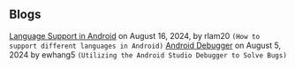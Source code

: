 ## Blogs

[Language Support in Android](20240816-language.md) on August 16, 2024, by rlam20 `(How to support different languages in Android)`
[Android Debugger](android-debugger.md) on August 5, 2024 by ewhang5 `(Utilizing the Android Studio Debugger to Solve Bugs)`
